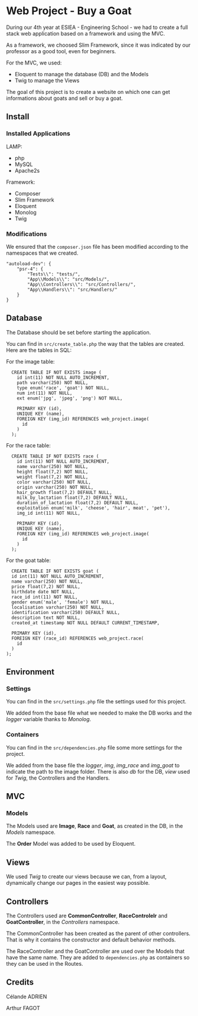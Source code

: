 # Web Project - Buy a Goat

During our 4th year at ESIEA - Engineering School - we had to create a full stack web application based on a framework and using the MVC.

As a framework, we choosed Slim Framework, since it was indicated by our professor as a good tool, even for beginners.

For the MVC, we used:
* Eloquent to manage the database (DB) and the Models
* Twig to manage the Views


The goal of this project is to create a website on which one can get informations about goats and sell or buy a goat.

## Install
### Installed Applications

LAMP:
* php
* MySQL
* Apache2s

Framework:
* Composer
* Slim Framework
* Eloquent
* Monolog
* Twig

### Modifications

We ensured that the `composer.json` file has been modified according to the namespaces that we created.

    "autoload-dev": {
        "psr-4": {
            "Tests\\": "tests/",
            "App\\Models\\": "src/Models/",
            "App\\Controllers\\": "src/Controllers/",
            "App\\Handlers\\": "src/Handlers/"
        }
    }

## Database

The Database should be set before starting the application.

You can find in `src/create_table.php` the way that the tables are created. Here are the tables in SQL:

For the image table:

      CREATE TABLE IF NOT EXISTS image (
        id int(11) NOT NULL AUTO_INCREMENT,
        path varchar(250) NOT NULL,
        type enum('race', 'goat') NOT NULL,
        num int(11) NOT NULL,
        ext enum('jpg', 'jpeg', 'png') NOT NULL,

        PRIMARY KEY (id),
        UNIQUE KEY (name),
        FOREIGN KEY (img_id) REFERENCES web_project.image(
          id
        )
      );


For the race table:

      CREATE TABLE IF NOT EXISTS race (
        id int(11) NOT NULL AUTO_INCREMENT,
        name varchar(250) NOT NULL,
        height float(7,2) NOT NULL,
        weight float(7,2) NOT NULL,
        color varchar(250) NOT NULL,
        origin varchar(250) NOT NULL,
        hair_growth float(7,2) DEFAULT NULL,
        milk_by_lactation float(7,2) DEFAULT NULL,
        duration_of_lactation float(7,2) DEFAULT NULL,
        exploitation enum('milk', 'cheese', 'hair', meat', 'pet'),
        img_id int(11) NOT NULL,

        PRIMARY KEY (id),
        UNIQUE KEY (name),
        FOREIGN KEY (img_id) REFERENCES web_project.image(
          id
        )
      );

For the goat table:

      CREATE TABLE IF NOT EXISTS goat (
      id int(11) NOT NULL AUTO_INCREMENT,
      name varchar(250) NOT NULL,
      price float(7,2) NOT NULL,
      birthdate date NOT NULL,
      race_id int(11) NOT NULL,
      gender enum('male', 'female') NOT NULL,
      localisation varchar(250) NOT NULL,
      identification varchar(250) DEFAULT NULL,
      description text NOT NULL,
      created_at timestamp NOT NULL DEFAULT CURRENT_TIMESTAMP,

      PRIMARY KEY (id),
      FOREIGN KEY (race_id) REFERENCES web_project.race(
        id
      )
    );

## Environment
### Settings
You can find in the `src/settings.php` file the settings used for this project.

We added from the base file what we needed to make the DB works and the *logger* variable thanks to *Monolog*.
### Containers
You can find in the `src/dependencies.php` file some more settings for the project.

We added from the base file the *logger*, *img*, *img_race* and *img_goat* to indicate the path to the image folder. There is also *db* for the DB, *view* used for *Twig*, the Controllers and the Handlers.
## MVC

### Models

The Models used are **Image**, **Race** and **Goat**, as created in the DB, in the *Models* namespace.

The **Order** Model was added to be used by Eloquent.

## Views

We used *Twig* to create our views because we can, from a layout, dynamically change our pages in the easiest way possible.

## Controllers

The Controllers used are **CommonController**, **RaceControlelr** and **GoatController**, in the *Controllers* namespace.

The CommonController has been created as the parent of other controllers. That is why it contains the constructor and default behavior methods.

The RaceController and the GoatController are used over the Models that have the same name. They are added to `dependencies.php` as containers so they can be used in the Routes.

## Credits

Célande ADRIEN

Arthur FAGOT
